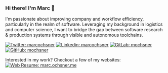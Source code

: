 ### Hi there! I'm Marc 👋
I'm passionate about improving company and workflow efficiency, particularly in the realm of software. Leveraging my background in logistics and computer science, I want to bridge the gap between software research & production systems through visible and autonomous toolchains.

[![Twitter: marcochsner](https://img.shields.io/twitter/follow/marcochsner?style=social)](https://twitter.com/ThaiiBraga)
[![Linkedin: marcochsner](https://img.shields.io/badge/-marcochsner-blue?style=flat-square&logo=Linkedin&logoColor=white&link=https://www.linkedin.com/in/marcochsner/)](https://www.linkedin.com/in/marcochsner/)
[![GitLab: mochsner](https://img.shields.io/badge/-mochsner-black?style=flat-square&logo=GitLab&logoColor=white&link=https://gitlab.com/mochsner)](https://www.gitlab.com/mochsner/)
[![GitHub: mochsner](https://img.shields.io/github/followers/mochsner?label=follow&style=social)](https://github.com/mochsner)

Interested in my work? Checkout a few of my websites:
[![Web Resume: marc.ochsner.me](https://img.shields.io/badge/-marc.ochsner.me-black?style=flat-square&logo=gitlab&logoColor=white&link=https://marc.ochsner.me)](https://marc.ochsner.me/)
<!--
**mochsner/mochsner** is a ✨ _special_ ✨ repository because its `README.md` (this file) appears on your GitHub profile.

Here are some ideas to get you started:

- 🔭 I’m currently working on ...
- 🌱 I’m currently learning ...
- 👯 I’m looking to collaborate on ...
- 🤔 I’m looking for help with ...
- 💬 Ask me about ...
- 📫 How to reach me: ...
- 😄 Pronouns: ...
- ⚡ Fun fact: ...
-->
